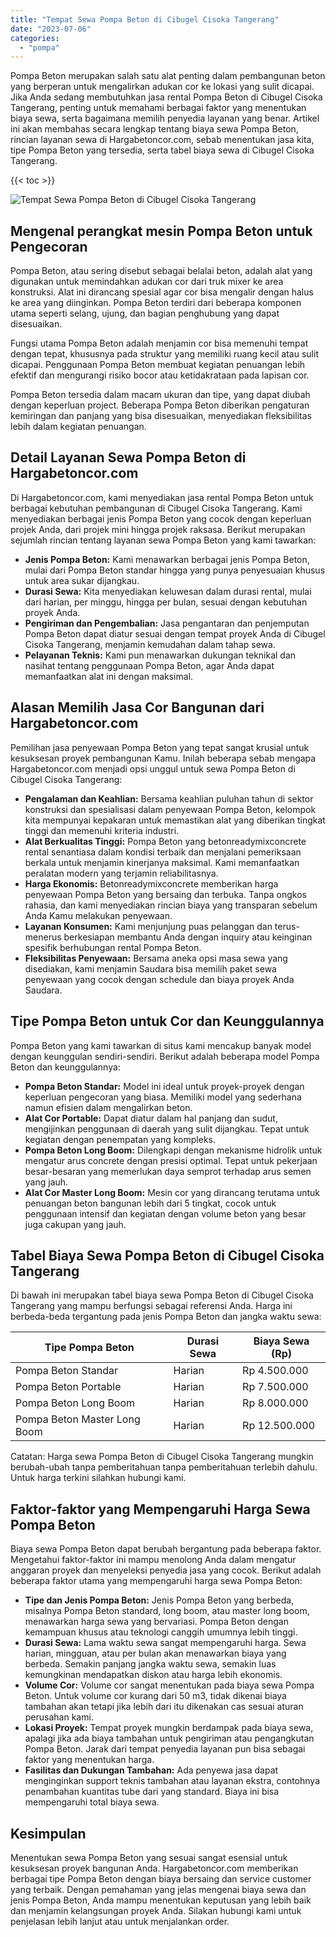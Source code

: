 ```yaml
---
title: "Tempat Sewa Pompa Beton di Cibugel Cisoka Tangerang"
date: "2023-07-06"
categories: 
  - "pompa"
---
```




Pompa Beton merupakan salah satu alat penting dalam pembangunan beton yang berperan untuk mengalirkan adukan cor ke lokasi yang sulit dicapai. Jika Anda sedang membutuhkan jasa rental Pompa Beton di Cibugel Cisoka Tangerang, penting untuk memahami berbagai faktor yang menentukan biaya sewa, serta bagaimana memilih penyedia layanan yang benar. Artikel ini akan membahas secara lengkap tentang biaya sewa Pompa Beton, rincian layanan sewa di Hargabetoncor.com, sebab menentukan jasa kita, tipe Pompa Beton yang tersedia, serta tabel biaya sewa di Cibugel Cisoka Tangerang.

{{< toc >}}

![Tempat Sewa Pompa Beton di Cibugel Cisoka Tangerang](https://hargareadymixid.github.io/pompa/concrete-pump%20(24).png)

## Mengenal perangkat mesin Pompa Beton untuk Pengecoran

Pompa Beton, atau sering disebut sebagai belalai beton, adalah alat yang digunakan untuk memindahkan adukan cor dari truk mixer ke area konstruksi. Alat ini dirancang spesial agar cor bisa mengalir dengan halus ke area yang diinginkan. Pompa Beton terdiri dari beberapa komponen utama seperti selang, ujung, dan bagian penghubung yang dapat disesuaikan.

Fungsi utama Pompa Beton adalah menjamin cor bisa memenuhi tempat dengan tepat, khususnya pada struktur yang memiliki ruang kecil atau sulit dicapai. Penggunaan Pompa Beton membuat kegiatan penuangan lebih efektif dan mengurangi risiko bocor atau ketidakrataan pada lapisan cor.

Pompa Beton tersedia dalam macam ukuran dan tipe, yang dapat diubah dengan keperluan project. Beberapa Pompa Beton diberikan pengaturan kemiringan dan panjang yang bisa disesuaikan, menyediakan fleksibilitas lebih dalam kegiatan penuangan.

## Detail Layanan Sewa Pompa Beton di Hargabetoncor.com

Di Hargabetoncor.com, kami menyediakan jasa rental Pompa Beton untuk berbagai kebutuhan pembangunan di Cibugel Cisoka Tangerang. Kami menyediakan berbagai jenis Pompa Beton yang cocok dengan keperluan projek Anda, dari projek mini hingga projek raksasa. Berikut merupakan sejumlah rincian tentang layanan sewa Pompa Beton yang kami tawarkan:

- **Jenis Pompa Beton:** Kami menawarkan berbagai jenis Pompa Beton, mulai dari Pompa Beton standar hingga yang punya penyesuaian khusus untuk area sukar dijangkau.
- **Durasi Sewa:** Kita menyediakan keluwesan dalam durasi rental, mulai dari harian, per minggu, hingga per bulan, sesuai dengan kebutuhan proyek Anda.
- **Pengiriman dan Pengembalian:** Jasa pengantaran dan penjemputan Pompa Beton dapat diatur sesuai dengan tempat proyek Anda di Cibugel Cisoka Tangerang, menjamin kemudahan dalam tahap sewa.
- **Pelayanan Teknis:** Kami pun menawarkan dukungan teknikal dan nasihat tentang penggunaan Pompa Beton, agar Anda dapat memanfaatkan alat ini dengan maksimal.

## Alasan Memilih Jasa Cor Bangunan dari Hargabetoncor.com

Pemilihan jasa penyewaan Pompa Beton yang tepat sangat krusial untuk kesuksesan proyek pembangunan Kamu. Inilah beberapa sebab mengapa Hargabetoncor.com menjadi opsi unggul untuk sewa Pompa Beton di Cibugel Cisoka Tangerang:

- **Pengalaman dan Keahlian:** Bersama keahlian puluhan tahun di sektor konstruksi dan spesialisasi dalam penyewaan Pompa Beton, kelompok kita mempunyai kepakaran untuk memastikan alat yang diberikan tingkat tinggi dan memenuhi kriteria industri.
- **Alat Berkualitas Tinggi:** Pompa Beton yang betonreadymixconcrete rental senantiasa dalam kondisi terbaik dan menjalani pemeriksaan berkala untuk menjamin kinerjanya maksimal. Kami memanfaatkan peralatan modern yang terjamin reliabilitasnya.
- **Harga Ekonomis:** Betonreadymixconcrete memberikan harga penyewaan Pompa Beton yang bersaing dan terbuka. Tanpa ongkos rahasia, dan kami menyediakan rincian biaya yang transparan sebelum Anda Kamu melakukan penyewaan.
- **Layanan Konsumen:** Kami menjunjung puas pelanggan dan terus-menerus berkesiapan membantu Anda dengan inquiry atau keinginan spesifik berhubungan rental Pompa Beton.
- **Fleksibilitas Penyewaan:** Bersama aneka opsi masa sewa yang disediakan, kami menjamin Saudara bisa memilih paket sewa penyewaan yang cocok dengan schedule dan biaya proyek Anda Saudara.

## Tipe Pompa Beton untuk Cor dan Keunggulannya

Pompa Beton yang kami tawarkan di situs kami mencakup banyak model dengan keunggulan sendiri-sendiri. Berikut adalah beberapa model Pompa Beton dan keunggulannya:

- **Pompa Beton Standar:** Model ini ideal untuk proyek-proyek dengan keperluan pengecoran yang biasa. Memiliki model yang sederhana namun efisien dalam mengalirkan beton.
- **Alat Cor Portable:** Dapat diatur dalam hal panjang dan sudut, mengijinkan penggunaan di daerah yang sulit dijangkau. Tepat untuk kegiatan dengan penempatan yang kompleks.
- **Pompa Beton Long Boom:** Dilengkapi dengan mekanisme hidrolik untuk mengatur arus concrete dengan presisi optimal. Tepat untuk pekerjaan besar-besaran yang memerlukan daya semprot terhadap arus semen yang jauh.
- **Alat Cor Master Long Boom:** Mesin cor yang dirancang terutama untuk penuangan beton bangunan lebih dari 5 tingkat, cocok untuk penggunaan intensif dan kegiatan dengan volume beton yang besar juga cakupan yang jauh.

## Tabel Biaya Sewa Pompa Beton di Cibugel Cisoka Tangerang

Di bawah ini merupakan tabel biaya sewa Pompa Beton di Cibugel Cisoka Tangerang yang mampu berfungsi sebagai referensi Anda. Harga ini berbeda-beda tergantung pada jenis Pompa Beton dan jangka waktu sewa:

| Tipe Pompa Beton | Durasi Sewa | Biaya Sewa (Rp) |
| --- | --- | --- |
| Pompa Beton Standar | Harian | Rp 4.500.000 |
| Pompa Beton Portable | Harian | Rp 7.500.000 |
| Pompa Beton Long Boom | Harian | Rp 8.000.000 |
| Pompa Beton Master Long Boom | Harian | Rp 12.500.000 |

Catatan: Harga sewa Pompa Beton di Cibugel Cisoka Tangerang mungkin berubah-ubah tanpa pemberitahuan tanpa pemberitahuan terlebih dahulu. Untuk harga terkini silahkan hubungi kami.

## Faktor-faktor yang Mempengaruhi Harga Sewa Pompa Beton

Biaya sewa Pompa Beton dapat berubah bergantung pada beberapa faktor. Mengetahui faktor-faktor ini mampu menolong Anda dalam mengatur anggaran proyek dan menyeleksi penyedia jasa yang cocok. Berikut adalah beberapa faktor utama yang mempengaruhi harga sewa Pompa Beton:

- **Tipe dan Jenis Pompa Beton:** Jenis Pompa Beton yang berbeda, misalnya Pompa Beton standard, long boom, atau master long boom, menawarkan harga sewa yang bervariasi. Pompa Beton dengan kemampuan khusus atau teknologi canggih umumnya lebih tinggi.
- **Durasi Sewa:** Lama waktu sewa sangat mempengaruhi harga. Sewa harian, mingguan, atau per bulan akan menawarkan biaya yang berbeda. Semakin panjang jangka waktu sewa, semakin luas kemungkinan mendapatkan diskon atau harga lebih ekonomis.
- **Volume Cor:** Volume cor sangat menentukan pada biaya sewa Pompa Beton. Untuk volume cor kurang dari 50 m3, tidak dikenai biaya tambahan akan tetapi jika lebih dari itu dikenakan cas sesuai aturan perusahan kami.
- **Lokasi Proyek:** Tempat proyek mungkin berdampak pada biaya sewa, apalagi jika ada biaya tambahan untuk pengiriman atau pengangkutan Pompa Beton. Jarak dari tempat penyedia layanan pun bisa sebagai faktor yang menentukan harga.
- **Fasilitas dan Dukungan Tambahan:** Ada penyewa jasa dapat menginginkan support teknis tambahan atau layanan ekstra, contohnya penambahan kuantitas tube dari yang standard. Biaya ini bisa mempengaruhi total biaya sewa.

## Kesimpulan

Menentukan sewa Pompa Beton yang sesuai sangat esensial untuk kesuksesan proyek bangunan Anda. Hargabetoncor.com memberikan berbagai tipe Pompa Beton dengan biaya bersaing dan service customer yang terbaik. Dengan pemahaman yang jelas mengenai biaya sewa dan jenis Pompa Beton, Anda mampu menentukan keputusan yang lebih baik dan menjamin kelangsungan proyek Anda. Silakan hubungi kami untuk penjelasan lebih lanjut atau untuk menjalankan order.

